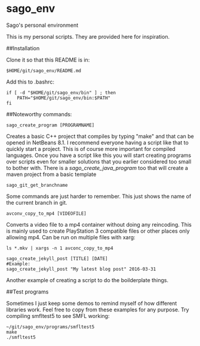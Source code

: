 # sago_env
Sago's personal environment

This is my personal scripts. They are provided here for inspiration.

##Installation

Clone it so that this README is in:
````
$HOME/git/sago_env/README.md
````

Add this to .bashrc:
````
if [ -d "$HOME/git/sago_env/bin" ] ; then
    PATH="$HOME/git/sago_env/bin:$PATH"
fi
````

##Noteworthy commands:

````
sago_create_program [PROGRAMNAME]
````
Creates a basic C++ project that compiles by typing "make" and that can be opened in NetBeans 8.1. 
I recommend everyone having a script like that to quickly start a project. This is of course more important for compiled languages.
Once you have a script like this you will start creating programs over scripts even for smaller solutions that you earlier considered too small to bother with.
There is a *sago_create_java_program* too that will create a maven project from a basic template

````
sago_git_get_branchname
````
Some commands are just harder to remember. This just shows the name of the current branch in git.

````
avconv_copy_to_mp4 [VIDEOFILE]
````
Converts a video file to a mp4 container without doing any reincoding. This is mainly used to create PlayStation 3 compatible files or other places only allowing mp4. Can be run on multiple files with xarg:
````
ls *.mkv | xargs -n 1 avconc_copy_to_mp4
````

````
sago_create_jekyll_post [TITLE] [DATE]
#Example:
sago_create_jekyll_post "My latest blog post" 2016-03-31
````
Another example of creating a script to do the boilderplate things. 


##Test programs

Sometimes I just keep some demos to remind myself of how different libraries work. Feel free to copy from these examples for any purpose.
Try compiling smfltest5 to see SMFL working:

````
~/git/sago_env/programs/smfltest5
make
./smfltest5
````



